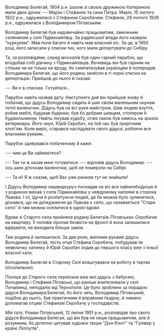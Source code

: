 Володимир Белегай, 1904 р.н. разом зі своєю дружиною Катериною мали двох дочок --- Марію і Стефанію та сина Петра. Марія, 15 лютого 1922 р.н., одружилася з Стефаном Скробачем. Стефанія, 28 лютого 1926 р.н., одружилася з Володимиром Піговським. 

Володимир Белегай був надзвичайно працьовитим, заможним селянином у селі Підмихайлівці. За радянської влади його назвали "куркулем". Мав поля багато й навіть мав власний ліс. За це, в 1950 році, його записали у списки тих, кого мали депортувати до Сибіру.

Та, за розповідями, серед москалів був один гарний парубок, що вподобав собі дівчину з Підмихайлівців. Вочевидь він був гарним не стільки чи не тільки на вроду, бо симпатизував українцям й попередив Володимира Белегая, що його родину занесли в ті чорні списки на депортацію. Прийшов до нього й сказав:

--- Ви є в списках. Готуйтеся... 

Парубок навіть назвав дату. Наступного дня він прийшов знову й побачив, що дідусь Володимир сидить й шиє своїм маленьким онукам теплі валяночки. Дідусь був на всі руки майстром. Шив людям взуття, робив меблі, будував будинки, був бо добрим шевцем, столяром й будівельником. Навіть лікував худобу, отже також був кимось на зразок ветеринара. Його онук, Юрій Скробач, на той час був трирічним хлоп'ям. Коли виріс, старався наслідувати свого дідуся, роблячи все власними руками.  

Парубок здивувався побаченому й каже:

--- чим це Ви займаєтеся?

--- Так ти ж казав мені готуватися. --- відповів дідусь Володимир. --- ось шию діточкам валяночки, щоб не померзли на Сибірі.

--- Та ні! Я ж сказав, щоб Вас уже ранком тут не знайшли!

І Дідусь Володимир нашвидкуруч поскидав на віз все найнеобхідніше й з родиною виїхав з села Підмихайлівці у невідомому напрямі в сторону Львова. І от, їдучи й розпитуючи людей, де би можна було зупинитися, дізнався, що не доїжджаючи до Львова є село, що називається "Старе село" й там можна оселитися в однієї вдови.

Вдова зі Старого села прийняла родину Белегаїв-Піговських-Скробачів на квартиру. Її чоловік пропав безвісти на фронті й вона залишилася вдівувати, не виходила більше заміж. 

Там родина й залишилася. За два роки, вмілими руками дідусь Володимир Белегай, тесть отця Стефана Скробача, побудував їм невеличку хатинку й Юрій Скробач ходив до першого класу вже з їхньої власної хати.

Володимир Белегай в Старому Селі влаштувався на роботу в тартак (лісопильню).

Пізніше до Старого села переїхали вже мої дідусь з бабусею, Володимир і Стефанія Піговські, що раніше вчителювали у селі Почапинці, неподалік від Тернополя. Це було зроблено за порадою дідуся Володимира Белегая, бо його зять, Володимир Піговський, подібно до нього, був практичним й вправним ґаздою, й чимало допомагав отцеві Стефанові Скробачу у господарстві. 

Мій тато, Роман Піговський, 12 липня 1951 р.н., розповідав про свого дідуся Володимира Белегая, що він був не лише працьовитим, але й розумним, бо дотепно цитував художні твори "Дон Кіхот" та "Гулівер у країні Ліліпутів".
